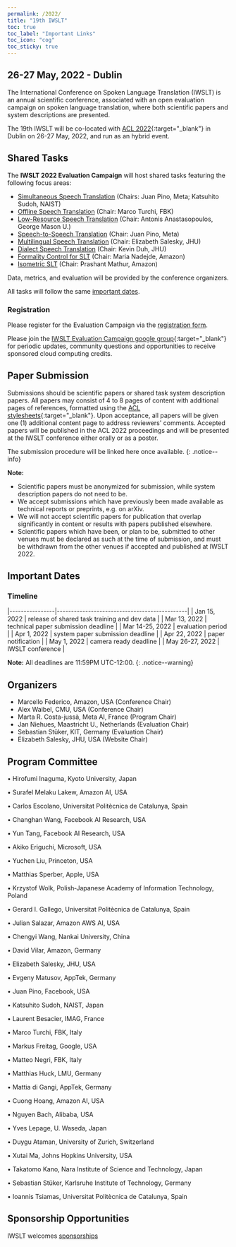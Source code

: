 ```yaml
---
permalink: /2022/
title: "19th IWSLT"
toc: true
toc_label: "Important Links"
toc_icon: "cog"
toc_sticky: true
---
```


## 26-27 May, 2022 - Dublin

The International Conference on Spoken Language Translation (IWSLT) is an annual scientific conference, associated with an open evaluation campaign on spoken language translation, where both scientific papers and system descriptions are presented.

The 19th IWSLT will be co-located with [ACL 2022](https://2022.aclweb.org/){:target="_blank"} in Dublin on 26-27 May, 2022, and run as an hybrid event.


## Shared Tasks

The **IWSLT 2022 Evaluation Campaign** will host shared tasks featuring the following focus areas:

- [Simultaneous Speech Translation](/2022/simultaneous) (Chairs: Juan Pino, Meta; Katsuhito Sudoh, NAIST)
- [Offline Speech Translation](/2022/offline)  (Chair: Marco Turchi, FBK)
- [Low-Resource Speech Translation](/2022/low-resource) (Chair: Antonis Anastasopoulos, George Mason U.)
- [Speech-to-Speech Translation](/2022/speech-to-speech) (Chair: Juan Pino, Meta)
- [Multilingual Speech Translation](/2022/multilingual) (Chair: Elizabeth Salesky, JHU)
- [Dialect Speech Translation](/2022/dialect) (Chair: Kevin Duh, JHU)
- [Formality Control for SLT](/2022/formality) (Chair: Maria Nadejde, Amazon)
- [Isometric SLT](/2022/isometric) (Chair: Prashant Mathur, Amazon)
<!-- this is a comment -->

Data, metrics, and evaluation will be provided by the conference organizers. 

All tasks will follow the same [important dates](#important-dates). 


### Registration

<!--- Registration for the 2022 Evaluation Campaign will open soon. 
{: .notice--info}
-->
Please register for the Evaluation Campaign via the [registration form](https://docs.google.com/forms/d/e/1FAIpQLSc9t26_3oxr1E3HC-aISPaqjCpNI6oz_e7AGUTOf35LDuDDsg/viewform?usp=sf_link).

Please join the [IWSLT Evaluation Campaign google group](https://groups.google.com/g/iwslt-evaluation-campaign){:target="_blank"} for periodic updates, community questions and opportunities to receive sponsored cloud computing credits.


## Paper Submission

Submissions should be scientific papers or shared task system description papers. 
All papers may consist of 4 to 8 pages of content with additional pages of references, formatted using the [ACL stylesheets](https://acl-org.github.io/ACLPUB/formatting.html){:target="_blank"}. 
Upon acceptance, all papers will be given one (1) additional content page to address reviewers' comments.
Accepted papers will be published in the ACL 2022 proceedings and will be presented at the IWSLT conference either orally or as a poster.

The submission procedure will be linked here once available. 
{: .notice--info}


**Note:**
- Scientific papers must be anonymized for submission, while system description papers do not need to be.
- We accept submissions which have previously been made available as technical reports or preprints, e.g. on arXiv.
- We will not accept scientific papers for publication that overlap significantly in content or results with papers published elsewhere.
- Scientific papers which have been, or plan to be, submitted to other venues must be declared as such at the time of submission, and must be withdrawn from the other venues if accepted and published at IWSLT 2022.


## Important Dates

### Timeline

|----------------|----------------------------------------------|
| Jan 15, 2022    | release of shared task training and dev data |
| Mar 13, 2022   | technical paper submission deadline          |
| Mar 14-25, 2022 | evaluation period                            |
| Apr  1, 2022   | system paper submission deadline             |
| Apr 22, 2022  | paper notification                           |
| May 1, 2022   | camera ready deadline                         |
| May 26-27, 2022  | IWSLT conference                              |


**Note:** All deadlines are 11:59PM UTC-12:00.
{: .notice--warning}

## Organizers
- Marcello Federico, Amazon, USA (Conference Chair)
- Alex Waibel, CMU, USA (Conference Chair)
- Marta R. Costa-jussà, Meta AI, France (Program Chair)
- Jan Niehues, Maastricht U., Netherlands (Evaluation Chair)
- Sebastian Stüker, KIT, Germany (Evaluation Chair)
- Elizabeth Salesky, JHU, USA (Website Chair)

## Program Committee

•	Hirofumi Inaguma, Kyoto University, Japan

•	Surafel Melaku Lakew, Amazon AI, USA

•	Carlos Escolano, Universitat Politècnica de Catalunya, Spain

•	Changhan Wang, Facebook AI Research, USA

•	Yun Tang, Facebook AI Research, USA

•	Akiko Eriguchi, Microsoft, USA

•	Yuchen Liu, Princeton, USA

•	Matthias Sperber, Apple, USA

•	Krzystof Wolk, Polish‐Japanese Academy of Information Technology, Poland

•	Gerard I. Gallego, Universitat Politècnica de Catalunya, Spain

•	Julian Salazar, Amazon AWS AI, USA

•	Chengyi Wang, Nankai University, China

•	David Vilar, Amazon, Germany

•	Elizabeth Salesky, JHU, USA

•	Evgeny Matusov, AppTek, Germany

•	Juan Pino, Facebook, USA

•	Katsuhito Sudoh, NAIST, Japan

•	Laurent Besacier, IMAG, France

•	Marco Turchi, FBK, Italy

•	Markus Freitag, Google, USA

•	Matteo Negri, FBK, Italy

•	Matthias Huck, LMU, Germany

•	Mattia di Gangi, AppTek, Germany

•	Cuong Hoang, Amazon AI, USA

•	Nguyen Bach, Alibaba, USA

•	Yves Lepage, U. Waseda, Japan

•	Duygu Ataman, University of Zurich, Switzerland

•	Xutai Ma, Johns Hopkins University, USA

•	Takatomo Kano, Nara Institute of Science and Technology, Japan

•	Sebastian Stüker, Karlsruhe Institute of Technology, Germany

•	Ioannis Tsiamas, Universitat Politècnica de Catalunya, Spain







## Sponsorship Opportunities
IWSLT welcomes [sponsorships](/2022/sponsors)






